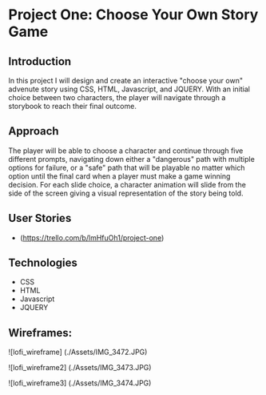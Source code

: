# Project One: Choose Your Own Story Game


## Introduction
In this project I will design and create an interactive "choose your own" advenute story using CSS, HTML, Javascript, and JQUERY. With an initial choice between two characters, the player will navigate through a storybook to reach their final outcome. 



## Approach
The player will be able to choose a character and continue through five different prompts, navigating down either a "dangerous" path with multiple options for failure, or a "safe" path that will be playable no matter which option until the final card when a player must make a game winning decision. For each slide choice, a character animation will slide from the side of the screen giving a visual representation of the story being told. 



## User Stories

* (https://trello.com/b/lmHfuOh1/project-one)


## Technologies
 * CSS
 *  HTML
 *  Javascript
 *  JQUERY

 ## Wireframes: 
 
 
 ![lofi_wireframe] (./Assets/IMG_3472.JPG)
 
 ![lofi_wireframe2] (./Assets/IMG_3473.JPG)
 
 ![lofi_wireframe3] (./Assets/IMG_3474.JPG)
 
 